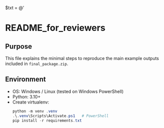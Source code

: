 $txt = @'
# README_for_reviewers

## Purpose
This file explains the minimal steps to reproduce the main example outputs included in `final_package.zip`.

## Environment
- OS: Windows / Linux (tested on Windows PowerShell)
- Python: 3.10+
- Create virtualenv:
  ```powershell
  python -m venv .venv
  .\.venv\Scripts\Activate.ps1   # PowerShell
  pip install -r requirements.txt